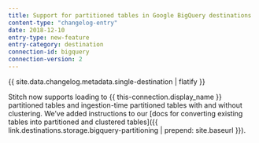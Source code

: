 ```yaml
---
title: Support for partitioned tables in Google BigQuery destinations
content-type: "changelog-entry"
date: 2018-12-10
entry-type: new-feature
entry-category: destination
connection-id: bigquery
connection-version: 2
---
```


{{ site.data.changelog.metadata.single-destination | flatify }}

Stitch now supports loading to {{ this-connection.display_name }} partitioned tables and ingestion-time partitioned tables with and without clustering. We’ve added instructions to our [docs for converting existing tables into partitioned and clustered tables]({{ link.destinations.storage.bigquery-partitioning | prepend: site.baseurl }}).